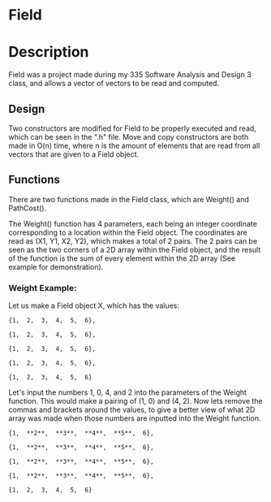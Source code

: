 # Field

# Description

Field was a project made during my 335 Software Analysis and Design 3 class, and allows a vector of vectors to be read and computed.

## Design

Two constructors are modified for Field to be properly executed and read, which can be seen in the ".h" file. Move and copy constructors are both made in O(n) time, where n is the amount of elements that are read from all vectors that are given to a Field object.

## Functions

There are two functions made in the Field class, which are Weight() and PathCost(). 

The Weight() function has 4 parameters, each being an integer coordinate corresponding to a location within the Field object. The coordinates are read as (X1, Y1, X2, Y2), which makes a total of 2 pairs. The 2 pairs can be seen as the two corners of a 2D array within the Field object, and the result of the function is the sum of every element within the 2D array (See example for demonstration).

### Weight Example:

Let us make a Field object X, which has the values:

```
{1,  2,  3,  4,  5,  6},

{1,  2,  3,  4,  5,  6},

{1,  2,  3,  4,  5,  6},

{1,  2,  3,  4,  5,  6},

{1,  2,  3,  4,  5,  6}
```

Let's input the numbers 1, 0, 4, and 2 into the parameters of the Weight function. This would make a pairing of (1, 0) and (4, 2). Now lets remove the commas and brackets around the values, to give a better view of what 2D array was made when those numbers are inputted into the Weight function.

```
{1,  **2**,  **3**,  **4**,  **5**,  6},

{1,  **2**,  **3**,  **4**,  **5**,  6},

{1,  **2**,  **3**,  **4**,  **5**,  6},

{1,  **2**,  **3**,  **4**,  **5**,  6},

{1,  2,  3,  4,  5,  6}
```
